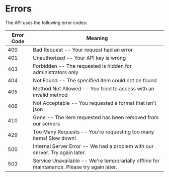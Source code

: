 # Errors

The API uses the following error codes:

Error Code | Meaning
---------- | -------
400 | Bad Request -- Your request had an error
401 | Unauthorized -- Your API key is wrong
403 | Forbidden -- The requested is hidden for administrators only
404 | Not Found -- The specified item could not be found
405 | Method Not Allowed -- You tried to access with an invalid method
406 | Not Acceptable -- You requested a format that isn't json
410 | Gone -- The item requested has been removed from our servers
429 | Too Many Requests -- You're requesting too many items! Slow down!
500 | Internal Server Error -- We had a problem with our server. Try again later.
503 | Service Unavailable -- We're temporarially offline for maintanance. Please try again later.
